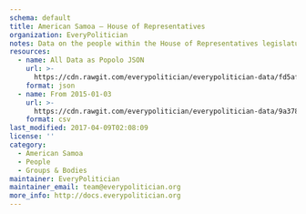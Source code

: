 ```yaml
---
schema: default
title: American Samoa — House of Representatives
organization: EveryPolitician
notes: Data on the people within the House of Representatives legislature of American Samoa.
resources:
  - name: All Data as Popolo JSON
    url: >-
      https://cdn.rawgit.com/everypolitician/everypolitician-data/fd5af7cd699b38bdee3205b5c851525ca5217bca/data/American_Samoa/House/ep-popolo-v1.0.json
    format: json
  - name: From 2015-01-03
    url: >-
      https://cdn.rawgit.com/everypolitician/everypolitician-data/9a378ba74cb21ab40ed64931c23152ed53c126a1/data/American_Samoa/House/term-2014.csv
    format: csv
last_modified: 2017-04-09T02:08:09
license: ''
category:
  - American Samoa
  - People
  - Groups & Bodies
maintainer: EveryPolitician
maintainer_email: team@everypolitician.org
more_info: http://docs.everypolitician.org
---
```

